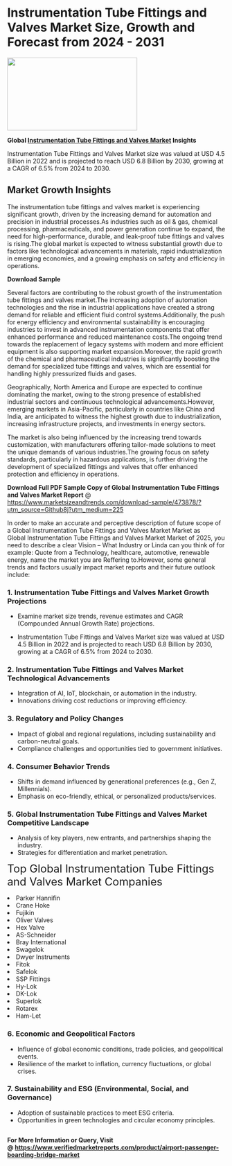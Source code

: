 <H1>Instrumentation Tube Fittings and Valves Market Size, Growth and Forecast from 2024 - 2031</H1><img class="aligncenter size-medium wp-image-584254" src="https://thirdeyenews.in/wp-content/uploads/2024/09/Global-Market-Research-300x168.jpeg" alt="" width="300" height="168" /><p><strong>Global&nbsp;<a href="https://www.marketsizeandtrends.com/download-sample/473878/?utm_source=Github8j?utm_medium=225">Instrumentation Tube Fittings and Valves Market</a> Insights</strong></p><p>Instrumentation Tube Fittings and Valves Market size was valued at USD 4.5 Billion in 2022 and is projected to reach USD 6.8 Billion by 2030, growing at a CAGR of 6.5% from 2024 to 2030.</p><p><h2>Market Growth Insights</h2> <p>The instrumentation tube fittings and valves market is experiencing significant growth, driven by the increasing demand for automation and precision in industrial processes.As industries such as oil & gas, chemical processing, pharmaceuticals, and power generation continue to expand, the need for high-performance, durable, and leak-proof tube fittings and valves is rising.The global market is expected to witness substantial growth due to factors like technological advancements in materials, rapid industrialization in emerging economies, and a growing emphasis on safety and efficiency in operations.</p> <p><strong>Download Sample</strong></p> <p>Several factors are contributing to the robust growth of the instrumentation tube fittings and valves market.The increasing adoption of automation technologies and the rise in industrial applications have created a strong demand for reliable and efficient fluid control systems.Additionally, the push for energy efficiency and environmental sustainability is encouraging industries to invest in advanced instrumentation components that offer enhanced performance and reduced maintenance costs.The ongoing trend towards the replacement of legacy systems with modern and more efficient equipment is also supporting market expansion.Moreover, the rapid growth of the chemical and pharmaceutical industries is significantly boosting the demand for specialized tube fittings and valves, which are essential for handling highly pressurized fluids and gases.</p> <p>Geographically, North America and Europe are expected to continue dominating the market, owing to the strong presence of established industrial sectors and continuous technological advancements.However, emerging markets in Asia-Pacific, particularly in countries like China and India, are anticipated to witness the highest growth due to industrialization, increasing infrastructure projects, and investments in energy sectors.</p> <p>The market is also being influenced by the increasing trend towards customization, with manufacturers offering tailor-made solutions to meet the unique demands of various industries.The growing focus on safety standards, particularly in hazardous applications, is further driving the development of specialized fittings and valves that offer enhanced protection and efficiency in operations.</p> <p><span class=""><strong>Download Full PDF Sample Copy of Global Instrumentation Tube Fittings and Valves Market Report</strong> @ <a href="https://www.marketsizeandtrends.com/download-sample/473878/?utm_source=Github8j?utm_medium=225" target="_blank">https://www.marketsizeandtrends.com/download-sample/473878/?utm_source=Github8j?utm_medium=225</a></span></p><p>In order to make an accurate and perceptive description of future scope of a Global&nbsp;Instrumentation Tube Fittings and Valves Market Market as Global&nbsp;Instrumentation Tube Fittings and Valves Market Market of 2025, you need to describe a clear Vision &ndash; What Industry or Linda can you think of for example: Quote from a Technology, healthcare, automotive, renewable energy, name the market you are Reffering to.However, some general trends and factors usually impact market reports and their future outlook include:</p><h3>1.&nbsp;<strong>Instrumentation Tube Fittings and Valves Market Growth Projections</strong></h3><ul><li>Examine market size trends, revenue estimates and CAGR (Compounded Annual Growth Rate) projections.</li><li><p>Instrumentation Tube Fittings and Valves Market size was valued at USD 4.5 Billion in 2022 and is projected to reach USD 6.8 Billion by 2030, growing at a CAGR of 6.5% from 2024 to 2030.</p></li></ul><h3>2.&nbsp;<strong>Instrumentation Tube Fittings and Valves Market Technological Advancements</strong></h3><ul><li>Integration of AI, IoT, blockchain, or automation in the industry.</li><li>Innovations driving cost reductions or improving efficiency.</li></ul><h3>3.&nbsp;<strong>Regulatory and Policy Changes</strong></h3><ul><li>Impact of global and regional regulations, including sustainability and carbon-neutral goals.</li><li>Compliance challenges and opportunities tied to government initiatives.</li></ul><h3>4.&nbsp;<strong>Consumer Behavior Trends</strong></h3><ul><li>Shifts in demand influenced by generational preferences (e.g., Gen Z, Millennials).</li><li>Emphasis on eco-friendly, ethical, or personalized products/services.</li></ul><h3>5.&nbsp;<strong>Global Instrumentation Tube Fittings and Valves Market Competitive Landscape</strong></h3><ul><li>Analysis of key players, new entrants, and partnerships shaping the industry.</li><li>Strategies for differentiation and market penetration.</li></ul><p data-pm-slice="1 1 []"><span style="color: inherit; font-family: inherit; font-size: 25px;">Top Global Instrumentation Tube Fittings and Valves Market Companies</span></p><div class="" data-test-id=""><p><li>Parker Hannifin</li><li> Crane Hoke</li><li> Fujikin</li><li> Oliver Valves</li><li> Hex Valve</li><li> AS-Schneider</li><li> Bray International</li><li> Swagelok</li><li> Dwyer Instruments</li><li> Fitok</li><li> Safelok</li><li> SSP Fittings</li><li> Hy-Lok</li><li> DK-Lok</li><li> Superlok</li><li> Rotarex</li><li> Ham-Let</li></p></div><h3>6.&nbsp;<strong>Economic and Geopolitical Factors</strong></h3><ul><li>Influence of global economic conditions, trade policies, and geopolitical events.</li><li>Resilience of the market to inflation, currency fluctuations, or global crises.</li></ul><h3>7.&nbsp;<strong>Sustainability and ESG (Environmental, Social, and Governance)</strong></h3><ul><li>Adoption of sustainable practices to meet ESG criteria.</li><li>Opportunities in green technologies and circular economy principles.</li></ul><h2><strong style="font-size: 14px;">For More Information or Query, Visit @&nbsp;</strong><a style="background-color: #ffffff; font-size: 14px;" href="https://www.marketsizeandtrends.com/report/instrumentation-tube-fittings-and-valves-market/" target="_blank">https://www.verifiedmarketreports.com/product/airport-passenger-boarding-bridge-market</a></h2>